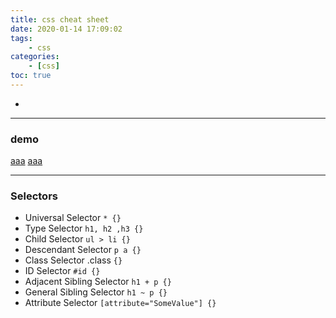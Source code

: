 ```yaml
---
title: css cheat sheet
date: 2020-01-14 17:09:02
tags:
    - css
categories:
    - [css]
toc: true
---
```


-

<!-- more -->

---

<!-- TODO -->
### demo
[aaa](demo.html)
<a href="demo.html" target="_blank">aaa</a>

---

### Selectors

-   Universal Selector `* {}`
-   Type Selector `h1, h2 ,h3 {}`
-   Child Selector `ul > li {}`
-   Descendant Selector `p a {}`
-   Class Selector .class `{}`
-   ID Selector `#id {}`
-   Adjacent Sibling Selector `h1 + p {}`
-   General Sibling Selector `h1 ~ p {}`
-   Attribute Selector `[attribute="SomeValue"] {}`


